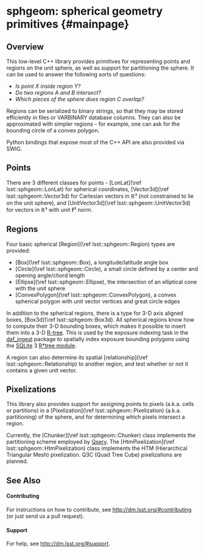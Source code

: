 sphgeom: spherical geometry primitives {#mainpage}
======================================

Overview
--------

This low-level C++ library provides primitives for representing points and
regions on the unit sphere, as well as support for partitioning the sphere.
It can be used to answer the following sorts of questions:

  - *Is point X inside region Y?*
  - *Do two regions A and B intersect?*
  - *Which pieces of the sphere does region C overlap?*

Regions can be serialized to binary strings, so that they may be stored
efficiently in files or VARBINARY database columns. They can also be
approximated with simpler regions - for example, one can ask for the
bounding circle of a convex polygon.

Python bindings that expose most of the C++ API are also provided via SWIG.

Points
------

There are 3 different classes for points -
[LonLat](\ref lsst::sphgeom::LonLat) for spherical coordinates,
[Vector3d](\ref lsst::sphgeom::Vector3d) for Cartesian vectors in ℝ³
(not constrained to lie on the unit sphere), and
[UnitVector3d](\ref lsst::sphgeom::UnitVector3d) for vectors in ℝ³ with
unit ℓ² norm.

Regions
-------

Four basic spherical [Region](\ref lsst::sphgeom::Region) types are
provided:

  - [Box](\ref lsst::sphgeom::Box), a longitude/latitude angle box
  - [Circle](\ref lsst::sphgeom::Circle), a small circle defined
    by a center and opening angle/chord length
  - [Ellipse](\ref lsst::sphgeom::Ellipse), the intersection of an
    elliptical cone with the unit sphere
  - [ConvexPolygon](\ref lsst::sphgeom::ConvexPolygon), a convex
    spherical polygon with unit vector vertices and great circle edges

In addition to the spherical regions, there is a type for 3-D axis aligned
boxes, [Box3d](\ref lsst::sphgeom::Box3d). All spherical regions know how
to compute their 3-D bounding boxes, which makes it possible to insert them
into a 3-D [R-tree](https://en.wikipedia.org/wiki/R-tree). This is used by the
exposure indexing task in the [daf_ingest](https://github.com/lsst/daf_ingest)
package to spatially index exposure bounding polygons using the
[SQLite](https://sqlite.org) 3
[R*tree module](https://www.sqlite.org/rtree.html).

A region can also determine its spatial
[relationship](\ref lsst::sphgeom::Relationship) to another region, and
test whether or not it contains a given unit vector.

Pixelizations
-------------

This library also provides support for assigning points to pixels (a.k.a.
cells or partitions) in a [Pixelization](\ref lsst::sphgeom::Pixelization)
(a.k.a. partitioning) of the sphere, and for determining which pixels
intersect a region.

Currently, the [Chunker](\ref lsst::sphgeom::Chunker) class implements
the partitioning scheme employed by [Qserv](https://github.com/lsst/qserv).
The [HtmPixelization](\ref lsst::sphgeom::HtmPixelization) class implements
the HTM (Hierarchical Triangular Mesh) pixelization. Q3C (Quad Tree
Cube) pixelizations are planned.

See Also
--------

#### Contributing

For instructions on how to contribute, see http://dm.lsst.org/#contributing
(or just send us a pull request).

#### Support

For help, see http://dm.lsst.org/#support.
